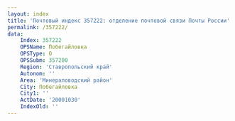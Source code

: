 ```yaml
---
layout: index
title: 'Почтовый индекс 357222: отделение почтовой связи Почты России'
permalink: /357222/
data:
    Index: 357222
    OPSName: Побегайловка
    OPSType: О
    OPSSubm: 357200
    Region: 'Ставропольский край'
    Autonom: ''
    Area: 'Минераловодский район'
    City: Побегайловка
    City1: ''
    ActDate: '20001030'
    IndexOld: ''
---
```


